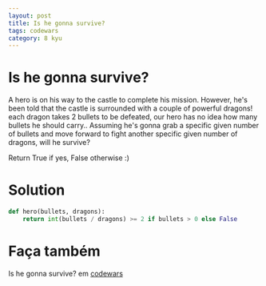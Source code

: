 ```yaml
---
layout: post
title: Is he gonna survive?
tags: codewars
category: 8 kyu
---
```


# Is he gonna survive?
A hero is on his way to the castle to complete his mission. However, he's been told that the castle is surrounded with a couple of powerful dragons! each dragon takes 2 bullets to be defeated, our hero has no idea how many bullets he should carry.. Assuming he's gonna grab a specific given number of bullets and move forward to fight another specific given number of dragons, will he survive?

Return True if yes, False otherwise :)

# Solution
```python
def hero(bullets, dragons):
    return int(bullets / dragons) >= 2 if bullets > 0 else False
```

# Faça também
Is he gonna survive? em [codewars](https://www.codewars.com/kata/59ca8246d751df55cc00014c)